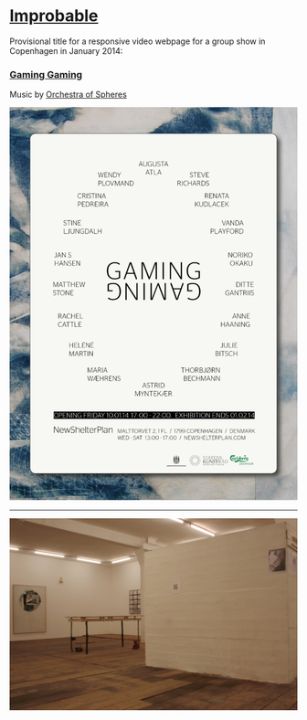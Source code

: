# [Improbable](http://helenemartin.github.io/improbable/)

Provisional title for a responsive video webpage for a group show in Copenhagen in January 2014: 
### [Gaming Gaming](http://newshelterplan.com/project/gaminggaming/)



Music by [Orchestra of Spheres](http:http://orchestraofspheres.bandcamp.com/)

![New Shelter Plan](/img/GamingGaming_poster.jpg "Poster")

****

![gaming gaming][id]

[id]: img/gamingexhib.jpg "New Shelter Plan"


